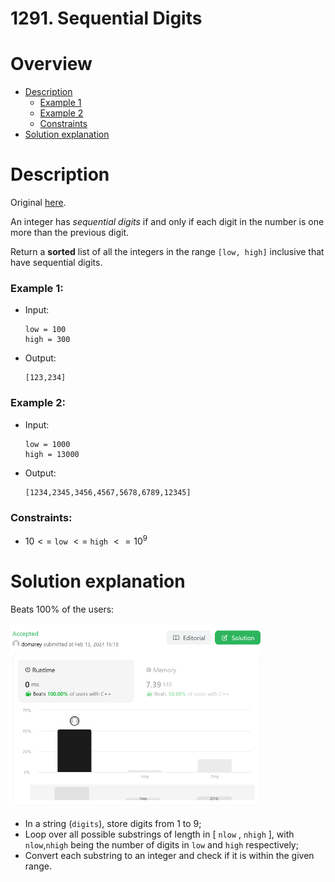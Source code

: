 # 1291. Sequential Digits

# Overview
- [Description](#description)
  - [Example 1](#example-1)
  - [Example 2](#example-2)
  - [Constraints](#constraints)
- [Solution explanation](#solution-explanation)

# Description
Original [here](https://leetcode.com/problems/sequential-digits/description/).

An integer has *sequential digits* if and only if each digit in the number is one more than the previous digit.

Return a **sorted** list of all the integers in the range `[low, high]` inclusive that have sequential digits.


### Example 1:
- Input:
  ```
  low = 100
  high = 300
  ```
  
- Output:
  ```
  [123,234]
  ```

### Example 2:
- Input:
  ```
  low = 1000
  high = 13000
  ```
  
- Output:
  ```
  [1234,2345,3456,4567,5678,6789,12345]
  ```


### Constraints:
  - $10 <=$ `low` $<=$ `high` $<= 10^9$

# Solution explanation
Beats 100% of the users:

<img src="img/submission-results.png" width="400"/>


- In a string (`digits`), store digits from 1 to 9;
- Loop over all possible substrings of length in $[$ `nlow` $,$ `nhigh` $]$, with `nlow`,`nhigh` being the number of digits in `low` and `high` respectively;
- Convert each substring to an integer and check if it is within the given range.


